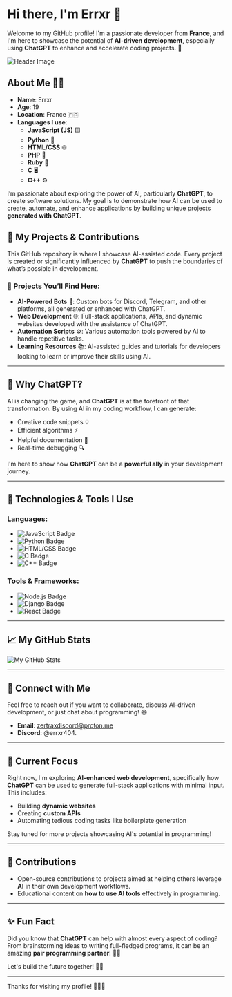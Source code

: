# Hi there, I'm Errxr 👋

Welcome to my GitHub profile! I'm a passionate developer from **France**, and I'm here to showcase the potential of **AI-driven development**, especially using **ChatGPT** to enhance and accelerate coding projects. 🚀

![Header Image](https://cdn.gencraft.com/prod/user/54d5127a-5aa5-4835-982b-a85c577240dc/285ebf00-a725-4d21-918f-524a7a310481/image/image1_0.jpg?Expires=1740369501&Signature=UoO-I4bRXAFZBG~pu~nGupRRqCA6CuPG1HcYNvfd6bpGL3BgDMzKcwsSNqWPQSeD08rGEonXuOSzmeJ0rlj0zWoUeiDdKnhcbW3oXptSUTyzEAsACvXTrHKuRoakLLbUw~3wS~pf70mS3WhG5Zz7q7R50A1CdLz7Z78taPo9QpGGxT1eZ-8RHhkvmV3w-ORQiszQmk3ih2pxmqTiJOUZPLkJyHtPL88WbiMTHZupMp98s3BABjMjCVPpu4IOboo7tWkZFgplnlB-x52HNHrI0ozzUePRdVj09SGN0IAAdC91XxTgC~RCADvLhTcycGtYM1KXkidgyjpHUWIXk0~UuA__&Key-Pair-Id=K3RDDB1TZ8BHT8)

## About Me 👨‍💻

- **Name**: Errxr
- **Age**: 19
- **Location**: France 🇫🇷
- **Languages I use**:
  - **JavaScript (JS)** 🟨
  - **Python** 🐍
  - **HTML/CSS** 🌐
  - **PHP** 🔧
  - **Ruby** 💎
  - **C** 🖥️
  - **C++** ⚙️

I’m passionate about exploring the power of AI, particularly **ChatGPT**, to create software solutions. My goal is to demonstrate how AI can be used to create, automate, and enhance applications by building unique projects **generated with ChatGPT**.

## 🚀 My Projects & Contributions

This GitHub repository is where I showcase AI-assisted code. Every project is created or significantly influenced by **ChatGPT** to push the boundaries of what’s possible in development.

### 🔧 Projects You’ll Find Here:

- **AI-Powered Bots** 🤖: Custom bots for Discord, Telegram, and other platforms, all generated or enhanced with ChatGPT.
- **Web Development** 🌐: Full-stack applications, APIs, and dynamic websites developed with the assistance of ChatGPT.
- **Automation Scripts** ⚙️: Various automation tools powered by AI to handle repetitive tasks.
- **Learning Resources** 📚: AI-assisted guides and tutorials for developers looking to learn or improve their skills using AI.

---

## 🌟 Why ChatGPT?

AI is changing the game, and **ChatGPT** is at the forefront of that transformation. By using AI in my coding workflow, I can generate:
- Creative code snippets 💡
- Efficient algorithms ⚡
- Helpful documentation 📄
- Real-time debugging 🔍

I'm here to show how **ChatGPT** can be a **powerful ally** in your development journey.

---

## 🔧 Technologies & Tools I Use

### **Languages**:
- ![JavaScript Badge](https://img.shields.io/badge/JavaScript-%20-yellow?style=for-the-badge&logo=javascript)
- ![Python Badge](https://img.shields.io/badge/Python-%20-blue?style=for-the-badge&logo=python)
- ![HTML/CSS Badge](https://img.shields.io/badge/HTML5%20and%20CSS3-%20-%23F7B500?style=for-the-badge&logo=html5&logoColor=white)
- ![C Badge](https://img.shields.io/badge/C-%20-blue?style=for-the-badge&logo=c)
- ![C++ Badge](https://img.shields.io/badge/C%2B%2B-%20-blue?style=for-the-badge&logo=c%2B%2B)

### **Tools & Frameworks**:
- ![Node.js Badge](https://img.shields.io/badge/Node.js-%20-green?style=for-the-badge&logo=node.js)
- ![Django Badge](https://img.shields.io/badge/Django-%20-darkgreen?style=for-the-badge&logo=django)
- ![React Badge](https://img.shields.io/badge/React-%20-lightblue?style=for-the-badge&logo=react)


---

## 📈 My GitHub Stats

![My GitHub Stats](https://github-readme-stats.vercel.app/api?username=Errxr&show_icons=true&count_private=true&hide=prs&theme=dark)

---

## 🔗 Connect with Me

Feel free to reach out if you want to collaborate, discuss AI-driven development, or just chat about programming! 😄

- **Email**: [zertraxdiscord@proton.me](mailto:zertraxdiscord@proton.me)
- **Discord**: @errxr404.

---

## 📝 Current Focus

Right now, I'm exploring **AI-enhanced web development**, specifically how **ChatGPT** can be used to generate full-stack applications with minimal input. This includes:
- Building **dynamic websites**
- Creating **custom APIs**
- Automating tedious coding tasks like boilerplate generation

Stay tuned for more projects showcasing AI's potential in programming!

---

## 🌱 Contributions

- Open-source contributions to projects aimed at helping others leverage **AI** in their own development workflows.
- Educational content on **how to use AI tools** effectively in programming.

---

## ✨ Fun Fact

Did you know that **ChatGPT** can help with almost every aspect of coding? From brainstorming ideas to writing full-fledged programs, it can be an amazing **pair programming partner**! 🤖💡

Let's build the future together! 💪✨

---

Thanks for visiting my profile! 👨‍💻🚀
